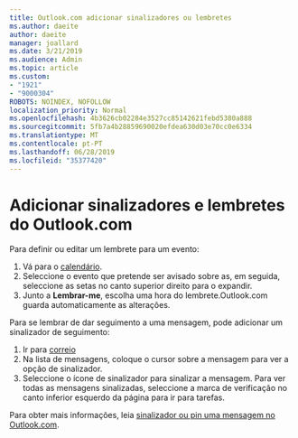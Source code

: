 ```yaml
---
title: Outlook.com adicionar sinalizadores ou lembretes
ms.author: daeite
author: daeite
manager: joallard
ms.date: 3/21/2019
ms.audience: Admin
ms.topic: article
ms.custom:
- "1921"
- "9000304"
ROBOTS: NOINDEX, NOFOLLOW
localization_priority: Normal
ms.openlocfilehash: 4b3626cb02284e3527cc85142621febd5380a888
ms.sourcegitcommit: 5fb7a4b28859690020efdea630d03e70cc0e6334
ms.translationtype: MT
ms.contentlocale: pt-PT
ms.lasthandoff: 06/28/2019
ms.locfileid: "35377420"
---
```

# <a name="adding-flags-and-reminders-in-outlookcom"></a>Adicionar sinalizadores e lembretes do Outlook.com

Para definir ou editar um lembrete para um evento:

1. Vá para o [calendário](https://outlook.live.com/calendar/).
1. Seleccione o evento que pretende ser avisado sobre as, em seguida, seleccione as setas no canto superior direito para o expandir.
1. Junto a **Lembrar-me**, escolha uma hora do lembrete.Outlook.com guarda automaticamente as alterações.

Para se lembrar de dar seguimento a uma mensagem, pode adicionar um sinalizador de seguimento:

1. Ir para [correio](https://outlook.live.com/mail/)
1. Na lista de mensagens, coloque o cursor sobre a mensagem para ver a opção de sinalizador.
1. Seleccione o ícone de sinalizador para sinalizar a mensagem. Para ver todas as mensagens sinalizadas, seleccione a marca de verificação no canto inferior esquerdo da página para ir para tarefas.
 
Para obter mais informações, leia [sinalizador ou pin uma mensagem no Outlook.com](https://support.office.com/article/8e911e69-30d6-4cc8-8c71-a1163560618a).
